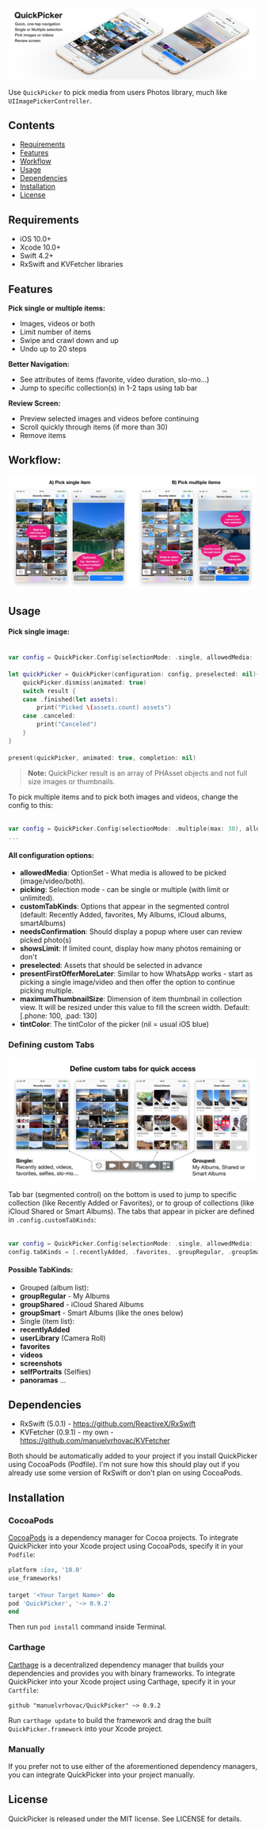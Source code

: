 



![logo](https://github.com/manuelvrhovac/resources/blob/master/QuickPickerHeader.jpg?raw=true)

Use `QuickPicker` to pick media from users Photos library, much like `UIImagePickerController`. 

## Contents

- [Requirements](#requirements)
- [Features](#features)
- [Workflow](#workflow)
- [Usage](#usage)
- [Dependencies](#dependencies)
- [Installation](#installation)
- [License](#license)

## Requirements

- iOS 10.0+
- Xcode 10.0+
- Swift 4.2+
- RxSwift and KVFetcher libraries

## Features

**Pick single or multiple items:**
- Images, videos or both
- Limit number of items 
- Swipe and crawl down and up
- Undo up to 20 steps

**Better Navigation:**
-  See attributes of items (favorite, video duration, slo-mo...)
- Jump to specific collection(s) in 1-2 taps using tab bar

**Review Screen:**
- Preview selected images and videos before continuing
- Scroll quickly through items (if more than 30)
- Remove items

<a id="workflow"></a>
## Workflow:


![logo](https://github.com/manuelvrhovac/resources/blob/master/QuickPickerSingleMultiple.jpg?raw=true)



## Usage 
<a id="usage"></a>


#### Pick single image:
```swift

var config = QuickPicker.Config(selectionMode: .single, allowedMedia: .images)

let quickPicker = QuickPicker(configuration: config, preselected: nil){ quickPicker, result in
    quickPicker.dismiss(animated: true)
    switch result {
    case .finished(let assets):
        print("Picked \(assets.count) assets")
    case .canceled:
        print("Canceled")
    }
}

present(quickPicker, animated: true, completion: nil)

```

> **Note:** QuickPicker result is an array of PHAsset objects and not full size images or thumbnails.

To pick multiple items and to pick both images and videos, change the config to this:


```swift

var config = QuickPicker.Config(selectionMode: .multiple(max: 30), allowedMedia: [.images, .videos])
...
```

#### All configuration options:

- **allowedMedia**: OptionSet - What media is allowed to be picked (image/video/both).
- **picking**: Selection mode - can be single or multiple (with limit or unlimited).
- **customTabKinds**: Options that appear in the segmented control (default: Recently Added, favorites, My Albums, iCloud albums, smartAlbums)
- **needsConfirmation**: Should display a popup where user can review picked photo(s)
- **showsLimit**: If limited count, display how many photos remaining or don't
- **preselected**: Assets that should be selected in advance
- **presentFirstOfferMoreLater**: Similar to how WhatsApp works - start as picking a single image/video and then offer the option to continue picking multiple.
- **maximumThumbnailSize**: Dimension of item thumbnail in collection view. It will be resized under this value to fill the screen width. Default: [.phone: 100, .pad: 130]
- **tintColor**: The tintColor of the picker (nil = usual iOS blue)

### Defining custom Tabs

![logo](https://github.com/manuelvrhovac/resources/blob/master/QuickPickerTabs.jpg?raw=true)

Tab bar (segmented control) on the bottom is used to jump to specific collection (like Recently Added or Favorites), or to group of collections (like iCloud Shared or Smart Albums). The tabs that  appear in picker are defined in `.config.customTabKinds`:
```swift

var config = QuickPicker.Config(selectionMode: .single, allowedMedia: .images)
config.tabKinds = [.recentlyAdded, .favorites, .groupRegular, .groupSmart]

```

#### Possible TabKinds:
- Grouped (album list):
- **groupRegular** - My Albums
- **groupShared** - iCloud Shared Albums
- **groupSmart** - Smart Albums (like the ones below)
- Single (item list):
- **recentlyAdded**
- **userLibrary** (Camera Roll)
- **favorites**
- **videos**
- **screenshots**
- **selfPortraits** (Selfies)
- **panoramas**
...

## Dependencies

- RxSwift (5.0.1) -  https://github.com/ReactiveX/RxSwift
- KVFetcher (0.9.1) - my own - https://github.com/manuelvrhovac/KVFetcher

Both should be automatically added to your project if you install QuickPicker using CocoaPods (Podfile). I'm not sure how this should play out if you already use some version of RxSwift or don't plan on using CocoaPods.

## Installation

### CocoaPods

[CocoaPods](http://cocoapods.org) is a dependency manager for Cocoa projects. To integrate QuickPicker into your Xcode project using CocoaPods, specify it in your `Podfile`:

```ruby
platform :ios, '10.0'
use_frameworks!

target '<Your Target Name>' do
pod 'QuickPicker', '~> 0.9.2'
end
```

Then run `pod install` command inside Terminal.

### Carthage

[Carthage](https://github.com/Carthage/Carthage) is a decentralized dependency manager that builds your dependencies and provides you with binary frameworks. To integrate QuickPicker into your Xcode project using Carthage, specify it in your `Cartfile`:

```ogdl
github "manuelvrhovac/QuickPicker" ~> 0.9.2
```

Run `carthage update` to build the framework and drag the built `QuickPicker.framework` into your Xcode project.

### Manually

If you prefer not to use either of the aforementioned dependency managers, you can integrate QuickPicker into your project manually.


## License

QuickPicker is released under the MIT license. See LICENSE for details.

